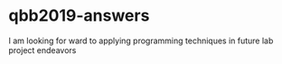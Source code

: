 # qbb2019-answers

I am looking for ward to applying programming techniques in future lab project endeavors 